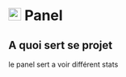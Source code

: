 <h1> <img src="https://zupimages.net/up/20/25/ax7p.png" width="25"> Panel </h1>
<h2> A quoi sert se projet </h2>
<p> le panel sert a voir différent stats </p>
